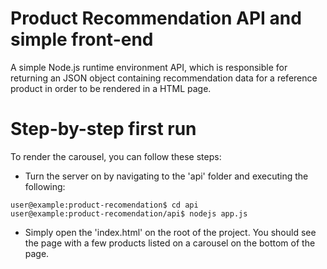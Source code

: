 # Product Recommendation API and simple front-end

A simple Node.js runtime environment API, which is responsible for returning an JSON object containing recommendation data for a reference product in order to be rendered in a HTML page.

# Step-by-step first run
To render the carousel, you can follow these steps:
* Turn the server on by navigating to the 'api' folder and executing the following:
```console
user@example:product-recomendation$ cd api
user@example:product-recomendation/api$ nodejs app.js
```
* Simply open the 'index.html' on the root of the project. You should see the page with a few products listed on a carousel on the bottom of the page.
